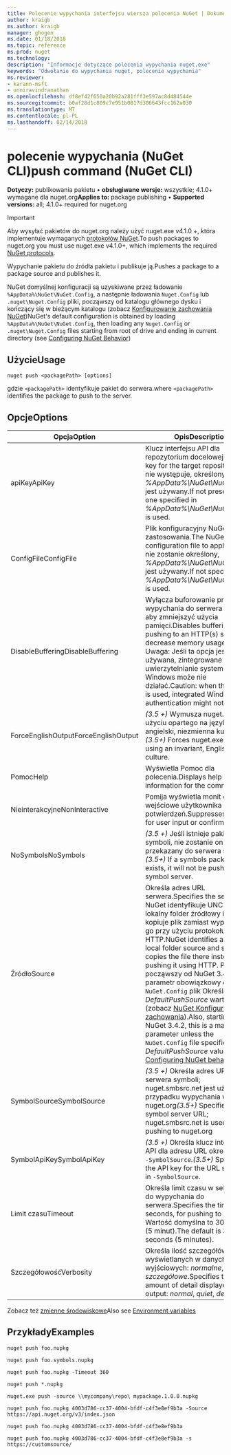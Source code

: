 ```yaml
---
title: Polecenie wypychania interfejsu wiersza polecenia NuGet | Dokumentacja firmy Microsoft
author: kraigb
ms.author: kraigb
manager: ghogen
ms.date: 01/18/2018
ms.topic: reference
ms.prod: nuget
ms.technology: 
description: "Informacje dotyczące polecenia wypychania nuget.exe"
keywords: "Odwołanie do wypychania nuget, polecenie wypychania"
ms.reviewer:
- karann-msft
- unniravindranathan
ms.openlocfilehash: df8ef42f650a20b92a281fff3e597ac8d484544e
ms.sourcegitcommit: b0af28d1c809c7e951b0817d306643fcc162a030
ms.translationtype: MT
ms.contentlocale: pl-PL
ms.lasthandoff: 02/14/2018
---
```

# <a name="push-command-nuget-cli"></a><span data-ttu-id="7ba98-104">polecenie wypychania (NuGet CLI)</span><span class="sxs-lookup"><span data-stu-id="7ba98-104">push command (NuGet CLI)</span></span>

<span data-ttu-id="7ba98-105">**Dotyczy:** publikowania pakietu &bullet; **obsługiwane wersje:** wszystkie; 4.1.0+ wymagane dla nuget.org</span><span class="sxs-lookup"><span data-stu-id="7ba98-105">**Applies to:** package publishing &bullet; **Supported versions:** all; 4.1.0+ required for nuget.org</span></span>

> [!Important]
> <span data-ttu-id="7ba98-106">Aby wysyłać pakietów do nuget.org należy użyć nuget.exe v4.1.0 +, która implementuje wymaganych [protokołów NuGet](../api/nuget-protocols.md).</span><span class="sxs-lookup"><span data-stu-id="7ba98-106">To push packages to nuget.org you must use nuget.exe v4.1.0+, which implements the required [NuGet protocols](../api/nuget-protocols.md).</span></span>

<span data-ttu-id="7ba98-107">Wypychanie pakietu do źródła pakietu i publikuje ją.</span><span class="sxs-lookup"><span data-stu-id="7ba98-107">Pushes a package to a package source and publishes it.</span></span>

<span data-ttu-id="7ba98-108">NuGet domyślnej konfiguracji są uzyskiwane przez ładowanie `%AppData%\NuGet\NuGet.Config`, a następnie ładowania `Nuget.Config` lub `.nuget\Nuget.Config` pliki, począwszy od katalogu głównego dysku i kończący się w bieżącym katalogu (zobacz [Konfigurowanie zachowania NuGet](../consume-packages/configuring-nuget-behavior.md))</span><span class="sxs-lookup"><span data-stu-id="7ba98-108">NuGet's default configuration is obtained by loading `%AppData%\NuGet\NuGet.Config`, then loading any `Nuget.Config` or `.nuget\Nuget.Config` files starting from root of drive and ending in current directory (see [Configuring NuGet Behavior](../consume-packages/configuring-nuget-behavior.md))</span></span>

## <a name="usage"></a><span data-ttu-id="7ba98-109">Użycie</span><span class="sxs-lookup"><span data-stu-id="7ba98-109">Usage</span></span>

```cli
nuget push <packagePath> [options]
```

<span data-ttu-id="7ba98-110">gdzie `<packagePath>` identyfikuje pakiet do serwera.</span><span class="sxs-lookup"><span data-stu-id="7ba98-110">where `<packagePath>` identifies the package to push to the server.</span></span>

## <a name="options"></a><span data-ttu-id="7ba98-111">Opcje</span><span class="sxs-lookup"><span data-stu-id="7ba98-111">Options</span></span>

| <span data-ttu-id="7ba98-112">Opcja</span><span class="sxs-lookup"><span data-stu-id="7ba98-112">Option</span></span> | <span data-ttu-id="7ba98-113">Opis</span><span class="sxs-lookup"><span data-stu-id="7ba98-113">Description</span></span> |
| --- | --- |
| <span data-ttu-id="7ba98-114">apiKey</span><span class="sxs-lookup"><span data-stu-id="7ba98-114">ApiKey</span></span> | <span data-ttu-id="7ba98-115">Klucz interfejsu API dla repozytorium docelowej.</span><span class="sxs-lookup"><span data-stu-id="7ba98-115">The API key for the target repository.</span></span> <span data-ttu-id="7ba98-116">Jeśli nie występuje, określony w *%AppData%\NuGet\NuGet.Config* jest używany.</span><span class="sxs-lookup"><span data-stu-id="7ba98-116">If not present,  the one specified in *%AppData%\NuGet\NuGet.Config* is used.</span></span> |
| <span data-ttu-id="7ba98-117">ConfigFile</span><span class="sxs-lookup"><span data-stu-id="7ba98-117">ConfigFile</span></span> | <span data-ttu-id="7ba98-118">Plik konfiguracyjny NuGet do zastosowania.</span><span class="sxs-lookup"><span data-stu-id="7ba98-118">The NuGet configuration file to apply.</span></span> <span data-ttu-id="7ba98-119">Jeśli nie zostanie określony, *%AppData%\NuGet\NuGet.Config* jest używany.</span><span class="sxs-lookup"><span data-stu-id="7ba98-119">If not specified, *%AppData%\NuGet\NuGet.Config* is used.</span></span> |
| <span data-ttu-id="7ba98-120">DisableBuffering</span><span class="sxs-lookup"><span data-stu-id="7ba98-120">DisableBuffering</span></span> | <span data-ttu-id="7ba98-121">Wyłącza buforowanie przypadku wypychania do serwera HTTP (s), aby zmniejszyć użycia pamięci.</span><span class="sxs-lookup"><span data-stu-id="7ba98-121">Disables buffering when pushing to an HTTP(s) server to decrease memory usages.</span></span> <span data-ttu-id="7ba98-122">Uwaga: Jeśli ta opcja jest używana, zintegrowane uwierzytelnianie systemu Windows może nie działać.</span><span class="sxs-lookup"><span data-stu-id="7ba98-122">Caution: when this option is used, integrated Windows authentication might not work.</span></span> |
| <span data-ttu-id="7ba98-123">ForceEnglishOutput</span><span class="sxs-lookup"><span data-stu-id="7ba98-123">ForceEnglishOutput</span></span> | <span data-ttu-id="7ba98-124">*(3.5 +)* Wymusza nuget.exe przy użyciu opartego na język angielski, niezmienna kultura.</span><span class="sxs-lookup"><span data-stu-id="7ba98-124">*(3.5+)* Forces nuget.exe to run using an invariant, English-based culture.</span></span> |
| <span data-ttu-id="7ba98-125">Pomoc</span><span class="sxs-lookup"><span data-stu-id="7ba98-125">Help</span></span> | <span data-ttu-id="7ba98-126">Wyświetla Pomoc dla polecenia.</span><span class="sxs-lookup"><span data-stu-id="7ba98-126">Displays help information for the command.</span></span> |
| <span data-ttu-id="7ba98-127">Nieinterakcyjne</span><span class="sxs-lookup"><span data-stu-id="7ba98-127">NonInteractive</span></span> | <span data-ttu-id="7ba98-128">Pomija wyświetla monit o dane wejściowe użytkownika lub potwierdzeń.</span><span class="sxs-lookup"><span data-stu-id="7ba98-128">Suppresses prompts for user input or confirmations.</span></span> |
| <span data-ttu-id="7ba98-129">NoSymbols</span><span class="sxs-lookup"><span data-stu-id="7ba98-129">NoSymbols</span></span> | <span data-ttu-id="7ba98-130">*(3.5 +)*  Jeśli istnieje pakietu symboli, nie zostanie on przekazany do serwera symboli.</span><span class="sxs-lookup"><span data-stu-id="7ba98-130">*(3.5+)* If a symbols package exists, it will not be pushed to a symbol server.</span></span> |
| <span data-ttu-id="7ba98-131">Źródło</span><span class="sxs-lookup"><span data-stu-id="7ba98-131">Source</span></span> | <span data-ttu-id="7ba98-132">Określa adres URL serwera.</span><span class="sxs-lookup"><span data-stu-id="7ba98-132">Specifies the server URL.</span></span> <span data-ttu-id="7ba98-133">NuGet identyfikuje UNC lub lokalny folder źródłowy i po prostu kopiuje plik zamiast wypychanie go przy użyciu protokołu HTTP.</span><span class="sxs-lookup"><span data-stu-id="7ba98-133">NuGet identifies a UNC or local folder source and simply copies the file there instead of pushing it using HTTP.</span></span>  <span data-ttu-id="7ba98-134">Ponadto, począwszy od NuGet 3.4.2, jest to parametr obowiązkowy chyba że `NuGet.Config` plik Określa *DefaultPushSource* wartość (zobacz [NuGet Konfigurowanie zachowania](../consume-packages/configuring-nuget-behavior.md)).</span><span class="sxs-lookup"><span data-stu-id="7ba98-134">Also, starting with NuGet 3.4.2, this is a mandatory parameter unless the `NuGet.Config` file specifies a *DefaultPushSource* value (see [Configuring NuGet behavior](../consume-packages/configuring-nuget-behavior.md)).</span></span> |
| <span data-ttu-id="7ba98-135">SymbolSource</span><span class="sxs-lookup"><span data-stu-id="7ba98-135">SymbolSource</span></span> | <span data-ttu-id="7ba98-136">*(3.5 +)*  Określa adres URL serwera symboli; nuget.smbsrc.net jest używana w przypadku wypychania w nuget.org</span><span class="sxs-lookup"><span data-stu-id="7ba98-136">*(3.5+)* Specifies the symbol server URL; nuget.smbsrc.net is used when pushing to nuget.org</span></span> |
| <span data-ttu-id="7ba98-137">SymbolApiKey</span><span class="sxs-lookup"><span data-stu-id="7ba98-137">SymbolApiKey</span></span> | <span data-ttu-id="7ba98-138">*(3.5 +)*  Określa klucz interfejsu API dla adresu URL określonego w `-SymbolSource`.</span><span class="sxs-lookup"><span data-stu-id="7ba98-138">*(3.5+)* Specifies the API key for the URL specified in `-SymbolSource`.</span></span> |
| <span data-ttu-id="7ba98-139">Limit czasu</span><span class="sxs-lookup"><span data-stu-id="7ba98-139">Timeout</span></span> | <span data-ttu-id="7ba98-140">Określa limit czasu w sekundach, do wypychania do serwera.</span><span class="sxs-lookup"><span data-stu-id="7ba98-140">Specifies the timeout, in seconds, for pushing to a server.</span></span> <span data-ttu-id="7ba98-141">Wartość domyślna to 300 sekund (5 minut).</span><span class="sxs-lookup"><span data-stu-id="7ba98-141">The default is 300 seconds (5 minutes).</span></span> |
| <span data-ttu-id="7ba98-142">Szczegółowość</span><span class="sxs-lookup"><span data-stu-id="7ba98-142">Verbosity</span></span> | <span data-ttu-id="7ba98-143">Określa ilość szczegółów wyświetlanych w danych wyjściowych: *normalne*, *quiet*, *szczegółowe*.</span><span class="sxs-lookup"><span data-stu-id="7ba98-143">Specifies the amount of detail displayed in the output: *normal*, *quiet*, *detailed*.</span></span> |

<span data-ttu-id="7ba98-144">Zobacz też [zmienne środowiskowe](cli-ref-environment-variables.md)</span><span class="sxs-lookup"><span data-stu-id="7ba98-144">Also see [Environment variables](cli-ref-environment-variables.md)</span></span>

## <a name="examples"></a><span data-ttu-id="7ba98-145">Przykłady</span><span class="sxs-lookup"><span data-stu-id="7ba98-145">Examples</span></span>

```cli
nuget push foo.nupkg

nuget push foo.symbols.nupkg

nuget push foo.nupkg -Timeout 360

nuget push *.nupkg

nuget.exe push -source \\mycompany\repo\ mypackage.1.0.0.nupkg

nuget push foo.nupkg 4003d786-cc37-4004-bfdf-c4f3e8ef9b3a -Source https://api.nuget.org/v3/index.json

nuget push foo.nupkg 4003d786-cc37-4004-bfdf-c4f3e8ef9b3a

nuget push foo.nupkg 4003d786-cc37-4004-bfdf-c4f3e8ef9b3a -s https://customsource/
```
